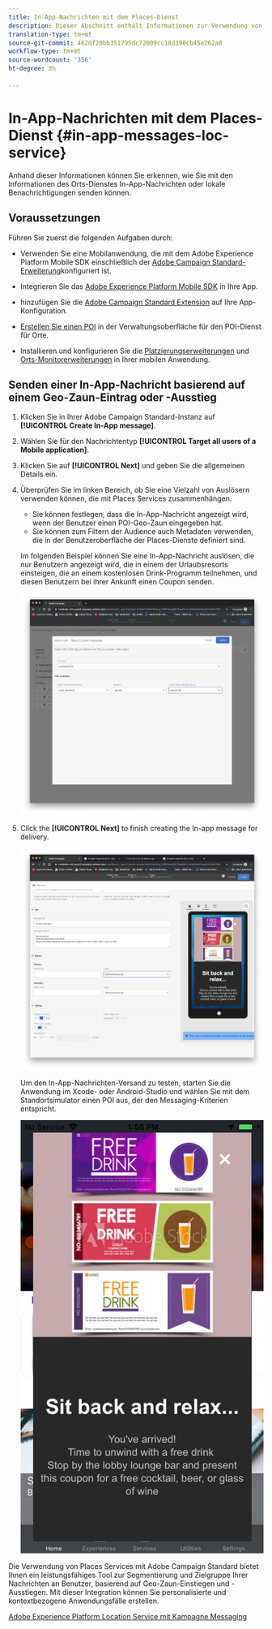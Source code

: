 ```yaml
---
title: In-App-Nachrichten mit dem Places-Dienst
description: Dieser Abschnitt enthält Informationen zur Verwendung von Push-Nachrichten im Campaign Standard mit In-App-Nachrichten in Campaign Standard.
translation-type: tm+mt
source-git-commit: 462df20bb351795dc72009cc18d390cb45e262a8
workflow-type: tm+mt
source-wordcount: '356'
ht-degree: 3%

---
```



# In-App-Nachrichten mit dem Places-Dienst {#in-app-messages-loc-service}

Anhand dieser Informationen können Sie erkennen, wie Sie mit den Informationen des Orts-Dienstes In-App-Nachrichten oder lokale Benachrichtigungen senden können.

## Voraussetzungen 

Führen Sie zuerst die folgenden Aufgaben durch:

* Verwenden Sie eine Mobilanwendung, die mit dem Adobe Experience Platform Mobile SDK einschließlich der [Adobe Campaign Standard-Erweiterung](https://aep-sdks.gitbook.io/docs/using-mobile-extensions/adobe-campaign-standard)konfiguriert ist.

* Integrieren Sie das [Adobe Experience Platform Mobile SDK](https://aep-sdks.gitbook.io/docs/getting-started/get-the-sdk) in Ihre App.
* hinzufügen Sie die [Adobe Campaign Standard Extension](https://aep-sdks.gitbook.io/docs/using-mobile-extensions/adobe-campaign-standard) auf Ihre App-Konfiguration.

* [Erstellen Sie einen POI](/help/poi-mgmt-ui/create-a-poi-ui.md) in der Verwaltungsoberfläche für den POI-Dienst für Orte.

* Installieren und konfigurieren Sie die [Platzierungserweiterungen](/help/places-ext-aep-sdks/places-extension/places-extension.md) und [Orts-Monitorerweiterungen](/help/places-ext-aep-sdks/places-monitor-extension/places-monitor-extension.md) in Ihrer mobilen Anwendung.

## Senden einer In-App-Nachricht basierend auf einem Geo-Zaun-Eintrag oder -Ausstieg

1. Klicken Sie in Ihrer Adobe Campaign Standard-Instanz auf **[!UICONTROL Create In-App message]**.
1. Wählen Sie für den Nachrichtentyp **[!UICONTROL Target all users of a Mobile application]**.
1. Klicken Sie auf **[!UICONTROL Next]** und geben Sie die allgemeinen Details ein.
1. Überprüfen Sie im linken Bereich, ob Sie eine Vielzahl von Auslösern verwenden können, die mit Places Services zusammenhängen.

   * Sie können festlegen, dass die In-App-Nachricht angezeigt wird, wenn der Benutzer einen POI-Geo-Zaun eingegeben hat.
   * Sie können zum Filtern der Audience auch Metadaten verwenden, die in der Benutzeroberfläche der Places-Dienste definiert sind.

   Im folgenden Beispiel können Sie eine In-App-Nachricht auslösen, die nur Benutzern angezeigt wird, die in einem der Urlaubsresorts einsteigen, die an einem kostenlosen Drink-Programm teilnehmen, und diesen Benutzern bei ihrer Ankunft einen Coupon senden.

   ![&quot;In-App-Nachrichten-Orte-Metadaten&quot;](/help/assets/last-entered-vacation.png)

1. Click the **[!UICONTROL Next]** to finish creating the In-app message for delivery.

   ![&quot;Ereignis erstellen&quot;](/help/assets/prepare-ACS.png)

   Um den In-App-Nachrichten-Versand zu testen, starten Sie die Anwendung im Xcode- oder Android-Studio und wählen Sie mit dem Standortsimulator einen POI aus, der den Messaging-Kriterien entspricht.

   ![&quot;trinken Coupon&quot;](/help/assets/drink-coupon-on-app.png)

Die Verwendung von Places Services mit Adobe Campaign Standard bietet Ihnen ein leistungsfähiges Tool zur Segmentierung und Zielgruppe Ihrer Nachrichten an Benutzer, basierend auf Geo-Zaun-Einstiegen und -Ausstiegen. Mit dieser Integration können Sie personalisierte und kontextbezogene Anwendungsfälle erstellen.

<!--I changed this embed to a link to pass validation. We should not link to youtube videos, so please upload this to MCP-->

[Adobe Experience Platform Location Service mit Kampagne Messaging](https://www.youtube.com/watch?v=ikiTTQw9c-o)
